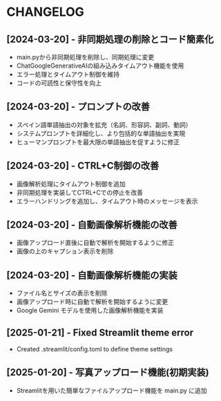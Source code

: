 # CHANGELOG

## [2024-03-20] - 非同期処理の削除とコード簡素化
- main.pyから非同期処理を削除し、同期処理に変更
- ChatGoogleGenerativeAIの組み込みタイムアウト機能を使用
- エラー処理とタイムアウト制御を維持
- コードの可読性と保守性を向上

## [2024-03-20] - プロンプトの改善
- スペイン語単語抽出の対象を拡充（名詞、形容詞、副詞、動詞）
- システムプロンプトを詳細化し、より包括的な単語抽出を実現
- ヒューマンプロンプトを最大限の単語抽出を促すように修正

## [2024-03-20] - CTRL+C制御の改善
- 画像解析処理にタイムアウト制御を追加
- 非同期処理を実装してCTRL+Cでの停止を改善
- エラーハンドリングを追加し、タイムアウト時のメッセージを表示

## [2024-03-20] - 自動画像解析機能の改善
- 画像アップロード直後に自動で解析を開始するように修正
- 画像の上のキャプション表示を削除

## [2024-03-20] - 自動画像解析機能の実装
- ファイル名とサイズの表示を削除
- 画像アップロード時に自動で解析を開始するように変更
- Google Gemini モデルを使用した画像解析機能を実装

## [2025-01-21] - Fixed Streamlit theme error
- Created .streamlit/config.toml to define theme settings

## [2025-01-20] - 写真アップロード機能(初期実装)
- Streamlitを用いた簡単なファイルアップロード機能を main.py に追加
